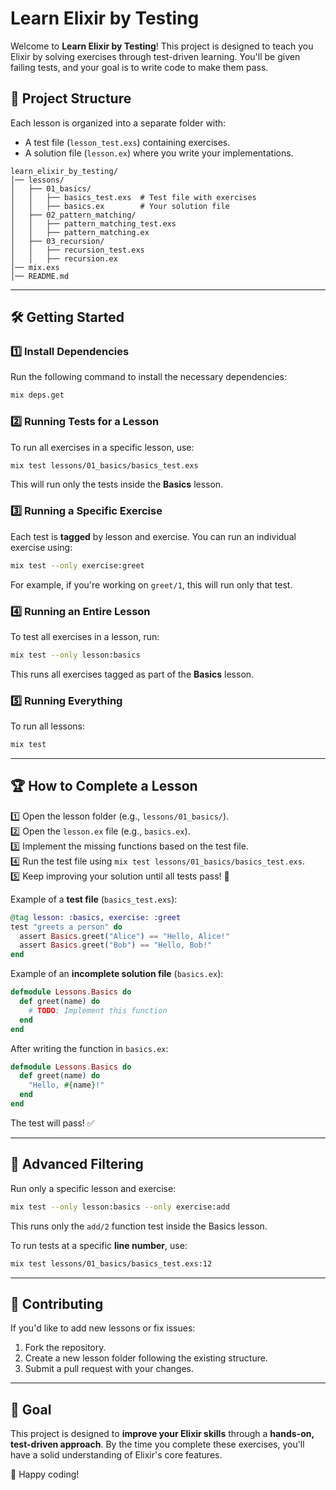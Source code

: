 # Learn Elixir by Testing

Welcome to **Learn Elixir by Testing**! This project is designed to teach you Elixir by solving exercises through test-driven learning. You'll be given failing tests, and your goal is to write code to make them pass.

## 📂 Project Structure
Each lesson is organized into a separate folder with:

- A test file (`lesson_test.exs`) containing exercises.
- A solution file (`lesson.ex`) where you write your implementations.

```
learn_elixir_by_testing/
│── lessons/
│   ├── 01_basics/
│   │   ├── basics_test.exs  # Test file with exercises
│   │   ├── basics.ex        # Your solution file
│   ├── 02_pattern_matching/
│   │   ├── pattern_matching_test.exs
│   │   ├── pattern_matching.ex
│   ├── 03_recursion/
│   │   ├── recursion_test.exs
│   │   ├── recursion.ex
│── mix.exs
│── README.md
```

---

## 🛠 Getting Started

### 1️⃣ Install Dependencies
Run the following command to install the necessary dependencies:
```sh
mix deps.get
```

### 2️⃣ Running Tests for a Lesson
To run all exercises in a specific lesson, use:
```sh
mix test lessons/01_basics/basics_test.exs
```
This will run only the tests inside the **Basics** lesson.

### 3️⃣ Running a Specific Exercise
Each test is **tagged** by lesson and exercise. You can run an individual exercise using:
```sh
mix test --only exercise:greet
```
For example, if you're working on `greet/1`, this will run only that test.

### 4️⃣ Running an Entire Lesson
To test all exercises in a lesson, run:
```sh
mix test --only lesson:basics
```
This runs all exercises tagged as part of the **Basics** lesson.

### 5️⃣ Running Everything
To run all lessons:
```sh
mix test
```

---

## 🏆 How to Complete a Lesson
1️⃣ Open the lesson folder (e.g., `lessons/01_basics/`).  
2️⃣ Open the `lesson.ex` file (e.g., `basics.ex`).  
3️⃣ Implement the missing functions based on the test file.  
4️⃣ Run the test file using `mix test lessons/01_basics/basics_test.exs`.  
5️⃣ Keep improving your solution until all tests pass! 🎉  

Example of a **test file** (`basics_test.exs`):
```elixir
@tag lesson: :basics, exercise: :greet
test "greets a person" do
  assert Basics.greet("Alice") == "Hello, Alice!"
  assert Basics.greet("Bob") == "Hello, Bob!"
end
```

Example of an **incomplete solution file** (`basics.ex`):
```elixir
defmodule Lessons.Basics do
  def greet(name) do
    # TODO: Implement this function
  end
end
```

After writing the function in `basics.ex`:
```elixir
defmodule Lessons.Basics do
  def greet(name) do
    "Hello, #{name}!"
  end
end
```
The test will pass! ✅

---

## 🚀 Advanced Filtering

Run only a specific lesson and exercise:
```sh
mix test --only lesson:basics --only exercise:add
```
This runs only the `add/2` function test inside the Basics lesson.

To run tests at a specific **line number**, use:
```sh
mix test lessons/01_basics/basics_test.exs:12
```

---

## 📌 Contributing
If you'd like to add new lessons or fix issues:
1. Fork the repository.
2. Create a new lesson folder following the existing structure.
3. Submit a pull request with your changes.

---

## 🎯 Goal
This project is designed to **improve your Elixir skills** through a **hands-on, test-driven approach**. By the time you complete these exercises, you'll have a solid understanding of Elixir's core features.

🚀 Happy coding!

